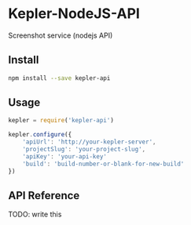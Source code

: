 # Kepler-NodeJS-API

Screenshot service (nodejs API)

## Install

```bash
npm install --save kepler-api
```

## Usage

```javascript
kepler = require('kepler-api')

kepler.configure({
    'apiUrl': 'http://your-kepler-server',
    'projectSlug': 'your-project-slug',
    'apiKey': 'your-api-key'
    'build': 'build-number-or-blank-for-new-build'
})
```

## API Reference

TODO: write this
